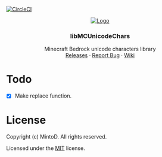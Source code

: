 [![CircleCI](https://dl.circleci.com/status-badge/img/gh/mintodev/libMCUnicodeChars/tree/main.svg?style=svg)](https://dl.circleci.com/status-badge/redirect/gh/mintodev/libMCUnicodeChars/tree/main)

<div align="center">
  <a href="https://github.com/MintoD/libMCUnicodeChars">
    <img src="https://raw.githubusercontent.com/MintoD/libMCUnicodeChars/main/assets/code-builder.png" alt="Logo" width="auto" height="auto">
  </a>

<h3 align="center">libMCUnicodeChars</h3>

  <p align="center">
    Minecraft Bedrock unicode characters library
    <br />
    <a href="https://github.com/MintoD/libMCUnicodeChars/releases">Releases</a>
    ·
    <a href="https://github.com/MintoD/libMCUnicodeChars/issues">Report Bug</a>
    ·
    <a href="https://github.com/MintoD/libMCUnicodeChars/wiki">Wiki</a>
  </p>
</div>

# Todo
- [x] Make replace function.

# License
Copyright (c) MintoD. All rights reserved.

Licensed under the [MIT](https://github.com/mintodev/libMCUnicodeChars/blob/main/LICENSE) license.
